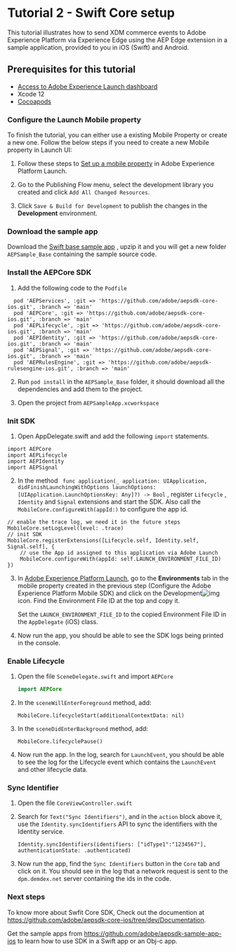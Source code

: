 # Tutorial 2 - Swift Core setup

This tutorial illustrates how to send XDM commerce events to Adobe Experience Platform via Experience Edge using the AEP Edge extension in a sample application, provided to you in iOS \(Swift\) and Android.

## Prerequisites for this tutorial

- [Access to Adobe Experience Launch dashboard](https://launch.adobe.com/)
- Xcode 12
- [Cocoapods](https://cocoapods.org/)

### Configure the Launch Mobile property

To finish the tutorial, you can either use a existing Mobile Property or create a new one. Follow the below steps if you need to create a new Mobile property in Launch UI:

1. Follow these steps to [Set up a mobile property](https://aep-sdks.gitbook.io/docs/getting-started/create-a-mobile-property) in Adobe Experience Platform Launch.

2. Go to the Publishing Flow menu, select the development library you created and click `Add All Changed Resources`. 
3. Click `Save & Build for Development` to publish the changes in the **Development** environment.

### Download the sample app

Download the [Swift base sample app]( https://github.com/adobe/aepsdk-sample-app-ios/releases/download/1.0.0-beta.1/AEPSample_Base.zip) , upzip it and you will get a new folder `AEPSample_Base` containing the sample source code.



### Install the AEPCore SDK

1. Add the following code to the `Podfile`

```
  pod 'AEPServices', :git => 'https://github.com/adobe/aepsdk-core-ios.git', :branch => 'main'
  pod 'AEPCore', :git => 'https://github.com/adobe/aepsdk-core-ios.git', :branch => 'main'
  pod 'AEPLifecycle', :git => 'https://github.com/adobe/aepsdk-core-ios.git', :branch => 'main'
  pod 'AEPIdentity', :git => 'https://github.com/adobe/aepsdk-core-ios.git', :branch => 'main'
  pod 'AEPSignal', :git => 'https://github.com/adobe/aepsdk-core-ios.git', :branch => 'main'
  pod 'AEPRulesEngine', :git => 'https://github.com/adobe/aepsdk-rulesengine-ios.git', :branch => 'main'
```

2. Run `pod install` in the `AEPSample_Base` folder, it should download all the dependencies and add them to the project.

3. Open the project from `AEPSampleApp.xcworkspace`



### Init SDK

1. Open AppDelegate.swift and add the following `import` statements.

```
import AEPCore
import AEPLifecycle
import AEPIdentity
import AEPSignal
```

2. In the method ` func application(_ application: UIApplication, didFinishLaunchingWithOptions launchOptions: [UIApplication.LaunchOptionsKey: Any]?) -> Bool` , register `Lifecycle` , `Identity` and `Signal` extensions and start the SDK. Also call the `MobileCore.configureWith(appId:)` to configure the app id. 

```
// enable the trace log, we need it in the future steps
MobileCore.setLogLevel(level: .trace)
// init SDK
MobileCore.registerExtensions([Lifecycle.self, Identity.self, Signal.self], {
    // use the App id assigned to this application via Adobe Launch
    MobileCore.configureWith(appId: self.LAUNCH_ENVIRONMENT_FILE_ID)
})
```

3. In [Adobe Experience Platform Launch](https://experience.adobe.com/launch), go to the **Environments** tab in the mobile property created in the previous step (Configure the Adobe Experience Platform Mobile SDK) and click on the Development![img](https://firebasestorage.googleapis.com/v0/b/gitbook-28427.appspot.com/o/assets%2F-Lf1Mc1caFdNCK_mBwhe%2F-Lf1N06T8hdv0-r5jPPN%2F-Lf1N3-ofPO9fLFT1edw%2Fscreen-shot-2018-10-18-at-11.22.17-am.png?generation=1558039279051937&alt=media)icon. Find the Environment File ID at the top and copy it.

   Set the  `LAUNCH_ENVIRONMENT_FILE_ID` to the copied Environment File ID in the `AppDelegate` (iOS) class.

4. Now run the app, you should be able to see the SDK logs being printed in the console.



### Enable Lifecycle

1. Open the file `SceneDelegate.swift` and import `AEPCore`

   ```swift
   import AEPCore
   ```

2. In the `sceneWillEnterForeground` method, add:

   ```
   MobileCore.lifecycleStart(additionalContextData: nil)
   ```

3. In the `sceneDidEnterBackground` method, add:

   ```
   MobileCore.lifecyclePause()
   ```

4. Now run the app. In the log, search for ``LaunchEvent``, you should be able to see the log for the Lifecycle event which contains the `LaunchEvent` and other lifecycle data. 



### Sync Identifier

1. Open the file `CoreViewController.swift`

2. Search for `Text("Sync Identifiers")`, and in the `action` block above it,  use the `Identity.syncIdentifiers` API to sync the identifiers with the Identity service.

   ```
   Identity.syncIdentifiers(identifiers: ["idType1":"1234567"], authenticationState: .authenticated)
   ```

3. Now run the app, find the `Sync Identifiers` button in the `Core` tab and click on it. You should see in the log that a network request is sent to the `dpm.demdex.net` server containing the ids in the code.



### Next steps

To know more about Swfit Core SDK, Check out  the documention at https://github.com/adobe/aepsdk-core-ios/tree/dev/Documentation.

Get the sample apps from https://github.com/adobe/aepsdk-sample-app-ios to learn how to use SDK in a Swift app or an Obj-c app.

